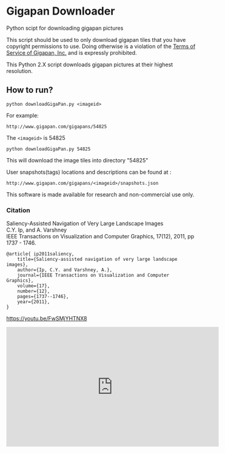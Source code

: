 # Gigapan Downloader

Python scipt for downloading gigapan pictures

This script should be used to only download gigapan tiles that you have copyright permissions to use.  Doing otherwise is a violation of the [Terms of Service of Gigapan, Inc.](http://www.gigapan.com/cms/about/terms) and is expressly prohibited.

This Python 2.X script downloads gigapan pictures at their highest resolution.

## How to run?
```
python downloadGigaPan.py <imageid>
```

For example:

```
http://www.gigapan.com/gigapans/54825
```

The `<imageid>` is 54825

```
python downloadGigaPan.py 54825
```

This will download the image tiles into directory "54825"

User snapshots(tags) locations and descriptions can be found at :

```
http://www.gigapan.com/gigapans/<imageid>/snapshots.json
```

This software is made available for research and non-commercial use only.

### Citation
Saliency-Assisted Navigation of Very Large Landscape Images<br />
C.Y. Ip, and A. Varshney<br />
IEEE Transactions on Visualization and Computer Graphics, 17(12), 2011, pp 1737 - 1746.<br />

```
@article{ ip2011saliency,
    title={Saliency-assisted navigation of very large landscape images},
    author={Ip, C.Y. and Varshney, A.},
    journal={IEEE Transactions on Visualization and Computer Graphics},
    volume={17},
    number={12},
    pages={1737--1746},
    year={2011},
}
```

https://youtu.be/FwSMjYHTNX8

<iframe width="560" height="315" src="https://www.youtube.com/embed/FwSMjYHTNX8" frameborder="0" allowfullscreen></iframe>